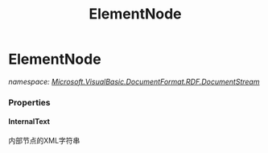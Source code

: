 ﻿---
title: ElementNode
---

# ElementNode
_namespace: [Microsoft.VisualBasic.DocumentFormat.RDF.DocumentStream](N-Microsoft.VisualBasic.DocumentFormat.RDF.DocumentStream.html)_





### Properties

#### InternalText
内部节点的XML字符串

